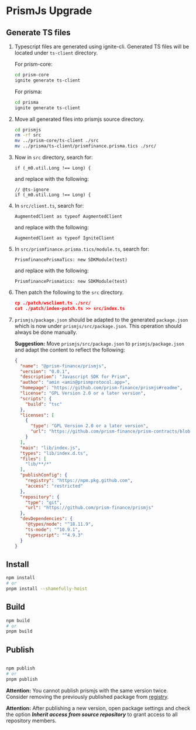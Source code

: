 # PrismJs Upgrade

## Generate TS files

1. Typescript files are generated using ignite-cli. Generated TS files will be located under `ts-client` directory. 
    
    For prism-core:
    
    ```bash
    cd prism-core
    ignite generate ts-client
    ```
    
    For prisma:
    
    ```bash
    cd prisma
    ignite generate ts-client
    ```
    
2. Move all generated files into prismjs source directory.
    
    ```bash
    cd prismjs
    rm -rf src
    mv ../prism-core/ts-client ./src
    mv ../prisma/ts-client/prismfinance.prisma.tics ./src/
    ```
    
3. Now in `src` directory, search for:
    
    ```tsx
    if (_m0.util.Long !== Long) {
    ```
    
    and replace with the following:
    
    ```tsx
    // @ts-ignore
    if (_m0.util.Long !== Long) {
    ```
    
4. In `src/client.ts`, search for:
    
    ```tsx
    AugmentedClient as typeof AugmentedClient
    ```
    
    and replace with the following:
    
    ```tsx
    AugmentedClient as typeof IgniteClient
    ```
    
5. In `src/prismfinance.prisma.tics/module.ts`, search for:
    
    ```tsx
    PrismfinancePrismaTics: new SDKModule(test)
    ```
    
    and replace with the following:
    
    ```tsx
    PrismfinancePrismatics: new SDKModule(test)
    ```
    
6. Then patch the following to the `src` directory.
    
    ```json
    cp ./patch/wsclient.ts ./src/
    cat ./patch/index-patch.ts >> src/index.ts
    ```
    
7. `prismjs/package.json` should be adapted to the generated `package.json` which is now under `prismjs/src/package.json`. This operation should always be done manually.  
    
    **Suggestion:**
    Move `prismjs/src/package.json` to `prismjs/package.json` and adapt the content to reflect the following:
    
    ```json
    {
      "name": "@prism-finance/prismjs",
      "version": "0.0.1",
      "description": "Javascript SDK for Prism",
      "author": "amin <amin@prismprotocol.app>",
      "homepage": "https://github.com/prism-finance/prismjs#readme",
      "license": "GPL Version 2.0 or a later version",
      "scripts": {
        "build": "tsc"
      },
      "licenses": [
        {
          "type": "GPL Version 2.0 or a later version",
          "url": "https://github.com/prism-finance/prism-contracts/blob/main/LICENSE.md"
        }
      ],
      "main": "lib/index.js",
      "types": "lib/index.d.ts",
      "files": [
        "lib/**/*"
      ],
      "publishConfig": {
        "registry": "https://npm.pkg.github.com",
        "access": "restricted"
      },
      "repository": {
        "type": "git",
        "url": "https://github.com/prism-finance/prismjs"
      },
      "devDependencies": {
        "@types/node": "^18.11.9",
        "ts-node": "^10.9.1",
        "typescript": "^4.9.3"
      }
    }
    ```
    

## Install

```bash
npm install
# or
pnpm install --shamefully-hoist
```

## Build

```bash
npm build
# or
pnpm build
```

## Publish

```bash

npm publish
# or
pnpm publish
```

**Attention:** 
You cannot publish prismjs with the same version twice. Consider removing the previously published package from [registry](https://github.com/prism-finance/prismjs/pkgs/npm/prismjs/versions).

**Attention:** 
After publishing a new version, open package settings and check the option ***Inherit access from source repository*** to grant access to all repository members.